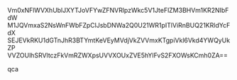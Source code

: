 Vm0xNFlWVXhUblJXYTJoVFYwZFNVRlpzWkc5V1JteFlZM3BHVm1KR2NIbFdW
M1JQVmxaS2NsWnFWbFZpClJsbDNWa2Q0U21WR1pITlViRnBUQ21KRldYcFdX
SEJEVkRKU1dGTnJhR3BTYmtKeVEyMVdjVkZVVmxKTgpiVkl6Vkd4YWQyUkZP
VVZOUlhSRVltczFkVmRZWXpsUVVXOUxZVE5hYlFvS2FXOWsKCmh0ZA==

qca